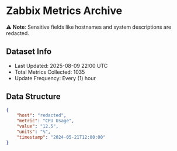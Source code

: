 # Zabbix Metrics Archive

⚠️ **Note**: Sensitive fields like hostnames and system descriptions are redacted.

## Dataset Info
- Last Updated: 2025-08-09 22:00 UTC
- Total Metrics Collected: 1035
- Update Frequency: Every (1) hour

## Data Structure
```json
{
    "host": "redacted",
    "metric": "CPU Usage",
    "value": "12.5",
    "units": "%",
    "timestamp": "2024-05-21T12:00:00"
}
```
